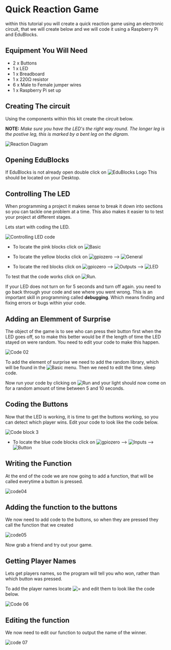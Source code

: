 # Quick Reaction Game
within this tutorial you will create a quick reaction game using an electronic circuit, that we will create below and we will code it using a Raspberry Pi and EduBlocks.

## Equipment You Will Need

* 2 x Buttons
* 1 x LED
* 1 x Breadboard
* 1 x 220Ω resistor
* 6 x Male to Female jumper wires
* 1 x  Raspberry Pi set up

## Creating The circuit
Using the components within this kit create the circuit below.

**NOTE:** *Make sure you have the LED's the right way round. The longer leg is the postive leg, this is marked by a bent leg on the digram.*

![Reaction Diagram](Images/Reaction.png)

<div class="page-break"></div>

## Opening EduBlocks

If EduBlocks is not already open double click on ![EduBlocks Logo](Images/EduBlocks.png) This should be located on your Desktop.

## Controlling The LED
When programming a project it makes sense to break it down into sections so you can tackle one problem at a time. This also makes it easier to to test your project at different stages.

Lets start with coding the LED.

![Controlling LED code](Images/Code01.png)

* To locate the pink blocks click on  ![Basic](Images/Basic.png)

* To locate the yellow blocks click on ![gpiozero](Images/GPIO_Zero.png) --> ![General](Images/General_Zero.png)

* To locate the red blocks click on ![gpiozero](Images/GPIO_Zero.png) --> ![Outputs](Images/Outputs.png) --> ![LED](Images/LED.png)


To test that the code works click on ![Run](Images/Run1.png).

If your LED does not turn on for 5 seconds and turn off again. you need to go back through your code and see where you went wrong. This is an important skill in programming called **debugging**. Which means finding and fixing errors or bugs within your code.

## Adding an Elemment of Surprise
The object of the game is to see who can press their button first when the LED goes off, so to make this better would be if the length of time the LED stayed on were random. You need to edit your code to make this happen.

![Code 02](Images/Code02.png)

To add the element of surprise we need to add the random library, which will be found in the ![Basic](Images/Basic.png) menu. Then we need to edit the time. sleep code.

Now run your code by clicking on ![Run](Images/Run1.png) and your light should now come on for a random amount of time between 5 and 10 seconds.

## Coding the Buttons
Now that the LED is working, it is time to get the buttons working, so you can detect which player wins. Edit your code to look like the code below.

![Code block 3](Images/Code03.png)  

* To locate the blue code blocks click on ![gpiozero](Images/GPIO_Zero.png) --> ![Inputs](Images/Inputs.png) --> ![Button](Images/Button.png)

## Writing the Function
At the end of the code we are now going to add a function, that will be called everytime a button is pressed.

![code04](Images/Code04.png)

## Adding the function to the buttons
We now need to add code to the buttons, so when they are pressed they call the function that we created

![code05](Images/Code05.png)

Now grab a friend and try out your game.

## Getting Player Names
Lets get players names, so the program will tell you who won, rather than which button was pressed.

To add the player names locate ![ = ](Images/Blank.png) and edit them to look like the code below.

![Code 06](Images/Code06.png)

## Editing the function

We now need to edit our function to output the name of the winner.

![code 07](Images/Code07.png)
